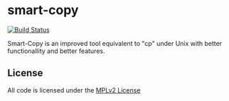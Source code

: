 # smart-copy
[![Build Status](https://travis-ci.org/valll94/smart-copy.svg?branch=master)](https://travis-ci.org/valll94/smart-copy)

Smart-Copy is an improved tool equivalent to "cp" under Unix with better functionallity and better features. 

## License
All code is licensed under the [MPLv2 License][2]

[2]: https://github.com/valll94/smart-copy/blob/master/LICENSE

